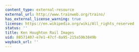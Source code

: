 ```yaml
---
content_type: external-resource
external_url: http://www.trainweb.org/trains/
has_external_license_warning: true
license: https://en.wikipedia.org/wiki/All_rights_reserved
status: ''
title: Ken Houghton Rail Images
uid: 88571407-e7e1-47cf-8a95-215a59b3849b
wayback_url: ''
---
```


